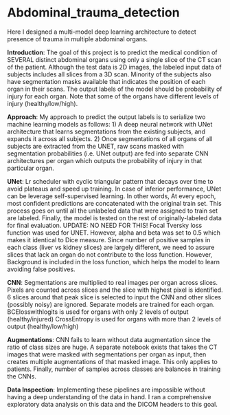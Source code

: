 # Abdominal_trauma_detection
Here I designed a multi-model deep learning architecture to detect presence of trauma in multiple abdominal organs.


**Introduction**:
The goal of this project is to predict the medical condition of SEVERAL distinct abdominal organs using only a single slice of the CT scan of the patient. Although the test data is 2D images, the labeled input data of subjects includes all slices from a 3D scan. Minority of the subjects also have segmentation masks available that indicates the position of each organ in their scans. The output labels of the model should be probability of injury for each organ. Note that some of the organs have different levels of injury (healthy/low/high).

**Approach**: 
My approach to predict the output labels is to serialize two machine learning models as follows: 1) A deep neural network with UNet architecture that learns segmentations from the existing subjects, and expands it across all subjects.
2) Once segmentations of all organs of all subjects are extracted from the UNET, raw scans masked with segmentation probabilities (i.e. UNet output) are fed into separate CNN architectures per organ which outputs the probability of injury in that particular organ.

**UNet**:
Lr scheduler with cyclic triangular pattern that decays over time to avoid plateaus and speed up training.
In case of inferior performance, UNet can be leverage self-supervised learning. In other words, At every epoch, most confident predictions are concatenated with the original train set. This process goes on until all the unlabeled data that were assigned to train set are labeled. Finally, the model is tested on the rest of originally-labeled data for final evaluation. UPDATE: NO NEED FOR THIS!
Focal Tversky loss function was used for UNET. However, alpha and beta was set to 0.5 which makes it identical to Dice measure.
Since number of positive samples in each class (liver vs kidney slices) are largely different, we need to assure slices that lack an organ do not contribute to the loss function. However, Background is included in the loss function, which helps the model to learn avoiding false positives.

**CNN**:
Segmentations are multiplied to real images per organ across slices. Pixels are counted across slices and the slice with highest pixel is identified. 6 slices around that peak slice is selected to input the CNN and other slices (possibly noisy) are ignored.
Separate models are trained for each organ.
BCElosswithlogits is used for organs with only 2 levels of output (healthy/injured)
CrossEntropy is used for organs with more than 2 levels of output (healthy/low/high)

**Augmentations**:
CNN fails to learn without data augmentation since the ratio of class sizes are huge. A separate notebook exists that takes the CT images that were masked with segmentations per organ as input, then creates multiple augmentations of that masked image. This only applies to patients. Finally, number of samples across classes are balances in training the CNNs.

**Data Inspection**:
Implementing these pipelines are impossible without having a deep understanding of the data in hand. I ran a comprehensive exploratory data analysis on this data and the DICOM headers to this goal. 
